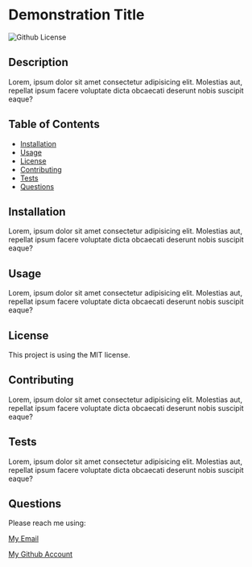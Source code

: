 
# Demonstration Title

    
![Github License](https://img.shields.io/static/v1?label=License&message=MIT&color=blue&style=for-the-badge)

## Description

Lorem, ipsum dolor sit amet consectetur adipisicing elit. Molestias aut, repellat ipsum facere voluptate dicta obcaecati deserunt nobis suscipit eaque?

## Table of Contents

* [Installation](#installation)
* [Usage](#usage)
* [License](#license)
* [Contributing](#contributing)
* [Tests](#tests)
* [Questions](#questions)

## Installation

Lorem, ipsum dolor sit amet consectetur adipisicing elit. Molestias aut, repellat ipsum facere voluptate dicta obcaecati deserunt nobis suscipit eaque?

## Usage 

Lorem, ipsum dolor sit amet consectetur adipisicing elit. Molestias aut, repellat ipsum facere voluptate dicta obcaecati deserunt nobis suscipit eaque?

## License

This project is using the MIT license.

## Contributing

Lorem, ipsum dolor sit amet consectetur adipisicing elit. Molestias aut, repellat ipsum facere voluptate dicta obcaecati deserunt nobis suscipit eaque?

## Tests

Lorem, ipsum dolor sit amet consectetur adipisicing elit. Molestias aut, repellat ipsum facere voluptate dicta obcaecati deserunt nobis suscipit eaque?

## Questions
Please reach me using:

<a href = 'mailto:randomuseremail@gmail.com'> My Email</a>

[My Github Account](https://github.com/someusersgithub)


    